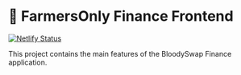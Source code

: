 # 🌽 FarmersOnly Finance Frontend
[![Netlify Status](https://api.netlify.com/api/v1/badges/6b17a537-78a1-4f20-80ac-94e8a02b0df2/deploy-status)](https://app.netlify.com/sites/objective-benz-7e29f5/deploys)

This project contains the main features of the BloodySwap Finance application.
